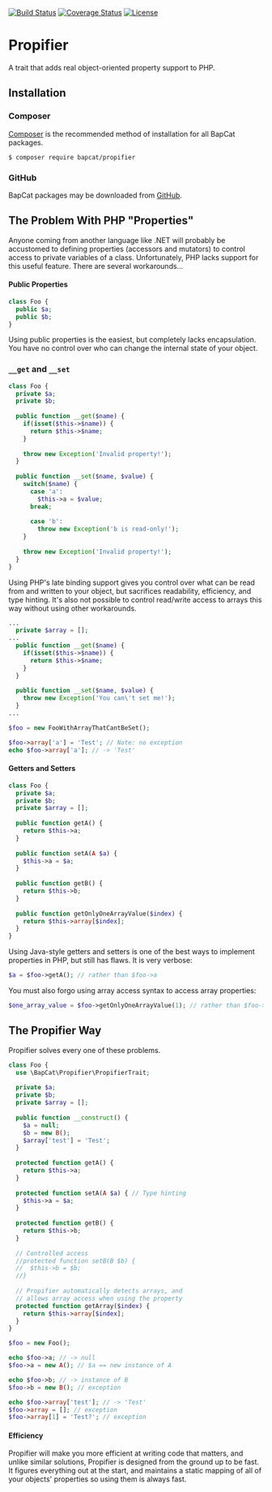 [![Build Status](https://travis-ci.org/BapCat/Propifier.svg?branch=1.0.0)](https://travis-ci.org/BapCat/Propifier)
[![Coverage Status](https://coveralls.io/repos/BapCat/Propifier/badge.svg?branch=1.0.0)](https://coveralls.io/r/BapCat/Propifier?branch=1.0.0)
[![License](https://img.shields.io/packagist/l/BapCat/Propifier.svg)](https://img.shields.io/packagist/l/BapCat/Propifier.svg)

# Propifier
A trait that adds real object-oriented property support to PHP.

## Installation

### Composer
[Composer](https://getcomposer.org/) is the recommended method of installation for all BapCat packages.

```
$ composer require bapcat/propifier
```

### GitHub

BapCat packages may be downloaded from [GitHub](https://github.com/BapCat/Propifier/).

## The Problem With PHP "Properties"
Anyone coming from another language like .NET will probably be accustomed to defining properties (accessors and mutators) to
control access to private variables of a class.  Unfortunately, PHP lacks support for this useful feature.  There are several
workarounds...

#### Public Properties

```php
class Foo {
  public $a;
  public $b;
}
```

Using public properties is the easiest, but completely lacks encapsulation.  You have no control over who can change the
internal state of your object.

### `__get` and `__set`

```php
class Foo {
  private $a;
  private $b;
  
  public function __get($name) {
    if(isset($this->$name)) {
      return $this->$name;
    }
    
    throw new Exception('Invalid property!');
  }
  
  public function __set($name, $value) {
    switch($name) {
      case 'a':
        $this->a = $value;
      break;
      
      case 'b':
        throw new Exception('b is read-only!');
    }
    
    throw new Exception('Invalid property!');
  }
}
```

Using PHP's late binding support gives you control over what can be read from and written to your object, but sacrifices
readability, efficiency, and type hinting.  It's also not possible to control read/write access to arrays this way without
using other workarounds.

```php
...
  private $array = [];
...
  public function __get($name) {
    if(isset($this->$name)) {
      return $this->$name;
    }
  }
  
  public function __set($name, $value) {
    throw new Exception('You can\'t set me!');
  }
...

$foo = new FooWithArrayThatCantBeSet();

$foo->array['a'] = 'Test'; // Note: no exception
echo $foo->array['a']; // -> 'Test'
```

#### Getters and Setters

```php
class Foo {
  private $a;
  private $b;
  private $array = [];
  
  public function getA() {
    return $this->a;
  }
  
  public function setA(A $a) {
    $this->a = $a;
  }
  
  public function getB() {
    return $this->b;
  }
  
  public function getOnlyOneArrayValue($index) {
    return $this->array[$index];
  }
}
```

Using Java-style getters and setters is one of the best ways to implement properties in PHP, but still has flaws.  It is
very verbose:

```php
$a = $foo->getA(); // rather than $foo->a
```

You must also forgo using array access syntax to access array properties:

```php
$one_array_value = $foo->getOnlyOneArrayValue(1); // rather than $foo->array[1]
```

## The Propifier Way

Propifier solves every one of these problems.

```php
class Foo {
  use \BapCat\Propifier\PropifierTrait;
  
  private $a;
  private $b;
  private $array = [];
  
  public function __construct() {
    $a = null;
    $b = new B();
    $array['test'] = 'Test';
  }
  
  protected function getA() {
    return $this->a;
  }
  
  protected function setA(A $a) { // Type hinting
    $this->a = $a;
  }
  
  protected function getB() {
    return $this->b;
  }
  
  // Controlled access
  //protected function setB(B $b) {
  //  $this->b = $b;
  //}
  
  // Propifier automatically detects arrays, and
  // allows array access when using the property
  protected function getArray($index) {
    return $this->array[$index];
  }
}
```

```php
$foo = new Foo();

echo $foo->a; // -> null
$foo->a = new A(); // $a == new instance of A

echo $foo->b; // -> instance of B
$foo->b = new B(); // exception

echo $foo->array['test']; // -> 'Test'
$foo->array = []; // exception
$foo->array[1] = 'Test?'; // exception
```

#### Efficiency

Propifier will make you more efficient at writing code that matters, and unlike similar solutions, Propifier is
designed from the ground up to be fast.  It figures everything out at the start, and maintains a static mapping of all
of your objects' properties so using them is always fast.

